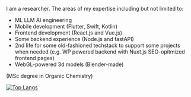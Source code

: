 I am a researcher. The areas of my expertise including but not limited to:
* ML LLM AI engineering
* Mobile development (Flutter, Swift, Kotlin)
* Frontend development (React.js and Vue.js)
* Some backend experience (Node.js and fastAPI)
* 2nd life for some old-fashioned techstack to support some projects when needed (e.g. WP powered backend with Nuxt.js SEO-opitmized frontend pages)
* WebGL-powered 3d models (Blender-made)

(MSc degree in Organic Chemistry)

[![Top Langs](https://github-readme-stats.vercel.app/api/top-langs/?username=gubnota&layout=donut-vertical)](https://github.com/anuraghazra/github-readme-stats)
